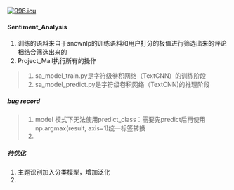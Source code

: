 [![996.icu](https://img.shields.io/badge/link-996.icu-red.svg)](https://996.icu)
#### Sentiment_Analysis
1. 训练的语料来自于snownlp的训练语料和用户打分的极值进行筛选出来的评论相结合筛选出来的
2. Project_Mail执行所有的操作

>1. sa_model_train.py是字符级卷积网络（TextCNN）的训练阶段
>2. sa_model_predict.py是字符级卷积网络（TextCNN)的推理阶段

##### bug record
>1. model 模式下无法使用predict_class：需要先predict后再使用np.argmax(result, axis=1)统一标签转换
>2. 

##### 待优化
1. 主题识别加入分类模型，增加泛化
2.  
